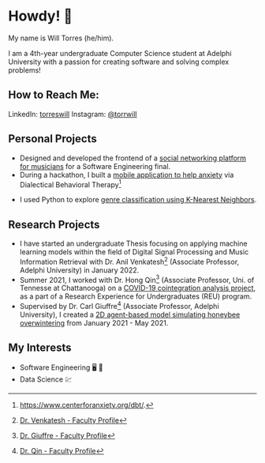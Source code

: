 # Howdy! :cowboy_hat_face:

My name is Will Torres (he/him). 

I am a 4th-year undergraduate Computer Science student at Adelphi University with a passion for creating software and solving complex problems!

## How to Reach Me:
LinkedIn: [torreswill](https://www.linkedin.com/in/torreswill)
Instagram: [@torrwill](https://www.instagram.com/torrwill/)

## Personal Projects
- Designed and developed the frontend of a [social networking platform for musicians](https://github.com/torrwill/GigFindr-Software-Eng) for a Software Engineering final.
- During a hackathon, I built a [mobile application to help anxiety](https://github.com/torrwill/Take10) via Dialectical Behavioral Therapy[^4]
[^4]:https://www.centerforanxiety.org/dbt/.
- I used Python to explore [genre classification using K-Nearest Neighbors](https://github.com/torrwill/KNN-Genre-Classifier).

## Research Projects
- I have started an undergraduate Thesis focusing on applying machine learning models within the field of Digital Signal Processing and Music Information Retrieval with Dr. Anil Venkatesh[^1] (Associate Professor, Adelphi University) in January 2022.
- Summer 2021, I worked with Dr. Hong Qin[^2] (Associate Professor, Uni. of Tennesse at Chattanooga) on a [COVID-19 cointegration analysis project](https://github.com/torrwill/COVID19-Cointegration), as a part of a Research Experience for Undergraduates (REU) program.
- Supervised by Dr. Carl Giuffre[^3] (Associate Professor, Adelphi University), I created a [2D agent-based model simulating honeybee overwintering](https://github.com/torrwill/ABM-Honey-Bee-Overwintering) from January 2021 - May 2021.
[^1]: [Dr. Venkatesh - Faculty Profile](https://www.adelphi.edu/faculty/profiles/profile.php?PID=0902)
[^2]: [Dr. Giuffre - Faculty Profile](https://www.adelphi.edu/faculty/profiles/profile.php?PID=0913)
[^3]: [Dr. Qin - Faculty Profile](https://www.utc.edu/directory/cnb331-college-of-engineering-and-computer-science-hong-qin/cnb331)

## My Interests
- Software Engineering :desktop_computer: :iphone:
- Data Science :chart:
